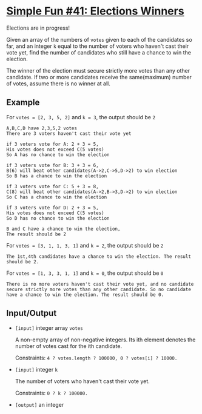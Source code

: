 # [Simple Fun #41: Elections Winners](https://www.codewars.com/kata/simple-fun-number-41-elections-winners "https://www.codewars.com/kata/58881b859ab1e053240000cc")

 Elections are in progress!

 Given an array of the numbers of `votes` given to each of the candidates so far, and an integer `k` equal to the number of voters who haven't cast their vote yet, find the number of candidates who still have a chance to win the election.

 The winner of the election must secure strictly more votes than any other candidate. If two or more candidates receive the same(maximum) number of votes, assume there is no winner at all.

## Example

 For `votes = [2, 3, 5, 2]` and `k = 3`, the output should be `2`
 
 ```
 A,B,C,D have 2,3,5,2 votes
 There are 3 voters haven't cast their vote yet
 
 if 3 voters vote for A: 2 + 3 = 5, 
 His votes does not exceed C(5 votes)
 So A has no chance to win the election
 
 if 3 voters vote for B: 3 + 3 = 6, 
 B(6) will beat other candidates(A->2,C->5,D->2) to win election
 So B has a chance to win the election
 
 if 3 voters vote for C: 5 + 3 = 8, 
 C(8) will beat other candidates(A->2,B->3,D->2) to win election
 So C has a chance to win the election
 
 if 3 voters vote for D: 2 + 3 = 5, 
 His votes does not exceed C(5 votes)
 So D has no chance to win the election
 
 B and C have a chance to win the election,
 The result should be 2
 ```
 For `votes = [3, 1, 1, 3, 1]` and `k = 2`, the output should be `2`
 
 `The 1st,4th candidates have a chance to win the election. The result should be 2.`
 
 For `votes = [1, 3, 3, 1, 1]` and `k = 0`, the output should be `0`
 
 `There is no more voters haven't cast their vote yet, and no candidate secure strictly more votes than any other candidate. So no candidate have a chance to win the election. The result should be 0.`
 
## Input/Output

 - `[input]` integer array `votes`

    A non-empty array of non-negative integers. Its ith element denotes the number of votes cast for the ith candidate.

    Constraints: `4 ? votes.length ? 100000, 0 ? votes[i] ? 10000.`

 - `[input]` integer `k`

    The number of voters who haven't cast their vote yet.

    Constraints: `0 ? k ? 100000.`

- `[output]` an integer